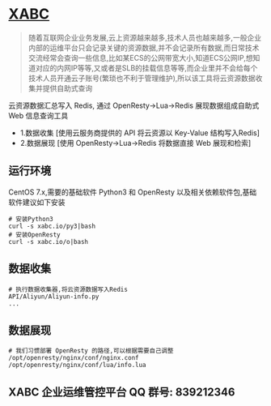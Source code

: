 # [XABC](https://xabcloud.com)
>随着互联网企业业务发展,云上资源越来越多,技术人员也越来越多,一般企业内部的运维平台只会记录关键的资源数据,并不会记录所有数据,而日常技术交流经常会查询一些信息,比如某ECS的公网带宽大小,知道ECS公网IP,想知道对应的内网IP等等,又或者是SLB的挂载信息等等,而企业里并不会给每个技术人员开通云子账号(繁琐也不利于管理维护),所以该工具将云资源数据收集并提供自助式查询

云资源数据汇总写入 Redis, 通过 OpenResty->Lua->Redis 展现数据组成自助式 Web 信息查询工具

- 1.数据收集 [使用云服务商提供的 API 将云资源以 Key-Value 结构写入Redis]
- 2.数据展现 [使用 OpenResty->Lua->Redis 将数据直接 Web 展现和检索]

## 运行环境
CentOS 7.x,需要的基础软件 Python3 和 OpenResty 以及相关依赖软件包,基础软件建议如下安装
```
# 安装Python3
curl -s xabc.io/py3|bash 
# 安装OpenResty
curl -s xabc.io/o|bash 
```

## 数据收集
```
# 执行数据收集器,将云资源数据写入Redis
API/Aliyun/Aliyun-info.py 
...
```

## 数据展现
```
# 我们习惯部署 OpenResty 的路径,可以根据需要自己调整
/opt/openresty/nginx/conf/nginx.conf
/opt/openresty/nginx/conf/lua/info.lua
```

## XABC 企业运维管控平台 QQ 群号: 839212346
